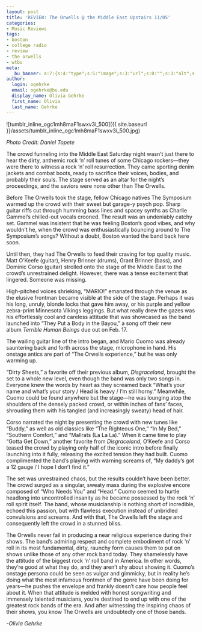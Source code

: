 ```yaml
---
layout: post
title: 'REVIEW: The Orwells @ the Middle East Upstairs 11/05'
categories:
- Music Reviews
tags:
- boston
- college radio
- review
- the orwells
- wtbu
meta:
  _bu_banner: a:7:{s:4:"type";s:5:"image";s:3:"url";s:0:"";s:3:"alt";s:0:"";s:7:"post_id";s:0:"";s:4:"html";s:0:"";s:8:"position";s:0:"";s:7:"caption";s:0:"";}
author:
  login: ogehrke
  email: ogehrke@bu.edu
  display_name: Olivia Gehrke
  first_name: Olivia
  last_name: Gehrke
---
```

![tumblr_inline_ogc1mh8maF1swxv3i_500]({{ site.baseurl }}/assets/tumblr_inline_ogc1mh8maF1swxv3i_500.jpg)

_Photo Credit: Daniel Topete_

The crowd funneling into the Middle East Saturday night wasn’t just there to hear the dirty, anthemic rock ‘n’ roll tunes of some Chicago rockers—they were there to witness a rock ‘n’ roll resurrection. They came sporting denim jackets and combat boots, ready to sacrifice their voices, bodies, and probably their souls. The stage served as an altar for the night’s proceedings, and the saviors were none other than The Orwells.

Before The Orwells took the stage, fellow Chicago natives The Symposium warmed up the crowd with their sweet but garage-y psych pop. Sharp guitar riffs cut through humming bass lines and spacey synths as Charlie Gammel’s chilled-out vocals crooned. The result was an undeniably catchy set. Gammel was insistent that he was feeling Boston’s good vibes, and why wouldn’t he, when the crowd was enthusiastically bouncing around to The Symposium’s songs? Without a doubt, Boston wanted the band back here soon.

Until then, they had The Orwells to feed their craving for top quality music. Matt O’Keefe (guitar), Henry Brinner (drums), Grant Brinner (bass), and Dominic Corso (guitar) strolled onto the stage of the Middle East to the crowd’s unrestrained delight. However, there was a tense excitement that lingered. Someone was missing.

High-pitched voices shrieking, “MARIO!” emanated through the venue as the elusive frontman became visible at the side of the stage. Perhaps it was his long, unruly, blonde locks that gave him away, or his purple and yellow zebra-print Minnesota Vikings leggings. But what really drew the gazes was his effortlessly cool and careless attitude that was showcased as the band launched into “They Put a Body in the Bayou,” a song off their new album _Terrible Human Beings_ due out on Feb. 17.

The wailing guitar line of the intro began, and Mario Cuomo was already sauntering back and forth across the stage, microphone in hand. His onstage antics are part of “The Orwells experience,” but he was only warming up.

“Dirty Sheets,” a favorite off their previous album, _Disgraceland_, brought the set to a whole new level, even though the band was only two songs in. Everyone knew the words by heart as they screamed back “What’s your name and what’s your story / Head is heavy / I’m still horny.” Meanwhile, Cuomo could be found anywhere but the stage—he was lounging atop the shoulders of the densely packed crowd, or within inches of fans’ faces, shrouding them with his tangled (and increasingly sweaty) head of hair.

Corso narrated the night by presenting the crowd with new tunes like “Buddy,” as well as old classics like “The Righteous One,” “In My Bed,” “Southern Comfort,” and “Mallrats (La La La).” When it came time to play “Gotta Get Down,” another favorite from _Disgraceland_, O’Keefe and Corso teased the crowd by playing only half of the iconic intro before finally launching into it fully, releasing the excited tension they had built. Cuomo complimented the band’s playing with warning screams of, “My daddy’s got a 12 gauge / I hope I don’t find it.”

The set was unrestrained chaos, but the results couldn’t have been better. The crowd surged as a singular, sweaty mass during the explosive encore composed of “Who Needs You” and “Head.” Cuomo seemed to hurtle headlong into uncontrolled insanity as he became possessed by the rock ‘n’ roll spirit itself. The band, whose musicianship is nothing short of incredible, echoed this passion, but with flawless execution instead of unbridled convulsions and screams. And with that, The Orwells left the stage and consequently left the crowd in a stunned bliss.

The Orwells never fail in producing a near religious experience during their shows. The band’s admiring respect and complete embodiment of rock ‘n’ roll in its most fundamental, dirty, raunchy form causes them to put on shows unlike those of any other rock band today. They shamelessly have the attitude of the biggest rock ‘n’ roll band in America. In other words, they’re good at what they do, and they aren’t shy about showing it. Cuomo’s onstage persona could be seen as vulgar and gimmicky, but in reality he’s doing what the most infamous frontmen of the genre have been doing for years—he pushes the envelope and frankly doesn’t care how people feel about it. When that attitude is melded with honest songwriting and immensely talented musicians, you’re destined to end up with one of the greatest rock bands of the era. And after witnessing the inspiring chaos of their shows, you know The Orwells are undoubtedly one of those bands.

_\-Olivia Gehrke_